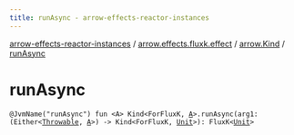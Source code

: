 ```yaml
---
title: runAsync - arrow-effects-reactor-instances
---
```


[arrow-effects-reactor-instances](../../index.html) / [arrow.effects.fluxk.effect](../index.html) / [arrow.Kind](index.html) / [runAsync](./run-async.html)

# runAsync

`@JvmName("runAsync") fun <A> Kind<ForFluxK, `[`A`](run-async.html#A)`>.runAsync(arg1: (Either<`[`Throwable`](https://kotlinlang.org/api/latest/jvm/stdlib/kotlin/-throwable/index.html)`, `[`A`](run-async.html#A)`>) -> Kind<ForFluxK, `[`Unit`](https://kotlinlang.org/api/latest/jvm/stdlib/kotlin/-unit/index.html)`>): FluxK<`[`Unit`](https://kotlinlang.org/api/latest/jvm/stdlib/kotlin/-unit/index.html)`>`